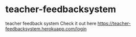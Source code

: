 # teacher-feedbacksystem
teacher feedback system
Check it out here https://teacher-feedbacksystem.herokuapp.com/login
